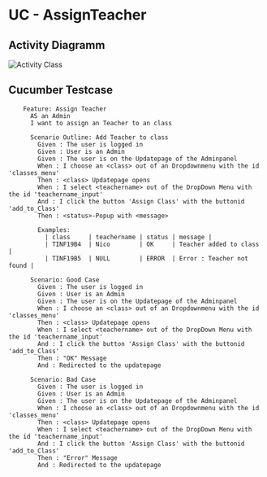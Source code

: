 UC - AssignTeacher
=========================

Activity Diagramm
-----------------
![Activity Class](https://raw.githubusercontent.com/Unk3wn/TaskHub---Documentation/main/UC/UseCases/AssignTeacher/AssignTeacher.png)

Cucumber Testcase
----------------
        Feature: Assign Teacher
          AS an Admin
          I want to assign an Teacher to an class

          Scenario Outline: Add Teacher to class
            Given : The user is logged in
            Given : User is an Admin
            Given : The user is on the Updatepage of the Adminpanel
            When : I choose an <class> out of an Dropdownmenu with the id 'classes_menu'
            Then : <class> Updatepage opens
            When : I select <teachername> out of the DropDown Menu with the id 'teachername_input'
            And : I click the button 'Assign Class' with the buttonid 'add_to_Class'
            Then : <status>-Popup with <message>

            Examples:
              | class     | teachername | status | message |
              | TINF19B4  | Nico        | OK     | Teacher added to class |
              | TINF19B5  | NULL        | ERROR  | Error : Teacher not found |

          Scenario: Good Case
            Given : The user is logged in
            Given : User is an Admin
            Given : The user is on the Updatepage of the Adminpanel
            When : I choose an <class> out of an Dropdownmenu with the id 'classes_menu'
            Then : <class> Updatepage opens
            When : I select <teachername> out of the DropDown Menu with the id 'teachername_input'
            And : I click the button 'Assign Class' with the buttonid 'add_to_Class'
            Then : "OK" Message
            And : Redirected to the updatepage

          Scenario: Bad Case
            Given : The user is logged in
            Given : User is an Admin
            Given : The user is on the Updatepage of the Adminpanel
            When : I choose an <class> out of an Dropdownmenu with the id 'classes_menu'
            Then : <class> Updatepage opens
            When : I select <teachername> out of the DropDown Menu with the id 'teachername_input'
            And : I click the button 'Assign Class' with the buttonid 'add_to_Class'
            Then : "Error" Message
            And : Redirected to the updatepage
